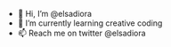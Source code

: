 - 👋 Hi, I’m @elsadiora
- 🌱 I’m currently learning creative coding
- 📫 Reach me on twitter @elsadiora
<!---
elsadiora/elsadiora is a ✨ special ✨ repository because its `README.md` (this file) appears on your GitHub profile.
You can click the Preview link to take a look at your changes.
--->
